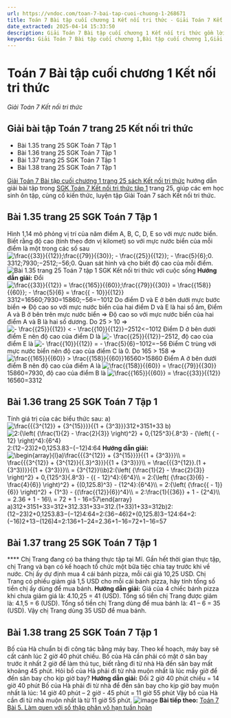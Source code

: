 ```yaml
---
url: https://vndoc.com/toan-7-bai-tap-cuoi-chuong-1-268671
title: Toán 7 Bài tập cuối chương 1 Kết nối tri thức - Giải Toán 7 Kết nối tri thức - VnDoc.com
date_extracted: 2025-04-14 15:33:50
description: Giải Toán 7 Bài tập cuối chương 1 Kết nối tri thức gồm lời giải chi tiết cho từng bài tập trong SGK Toán 7 cho các em học sinh tham khảo luyện Giải Toán 7 hiệu quả.
keywords: Giải Toán 7 Bài tập cuối chương 1,Bài tập cuối chương 1,Giải Toán 7 kết nối tri thức Bài tập cuối chương 1,toán lớp 7 kết nối tri thức Bài tập cuối chương 1,toán 7,toán lớp 7,giải toán lớp 7,giải toán 7,toán lớp 7 kết nối tri thức,toán 7 kết nối tri thức,giải toán 7 tập 1 kết nối tri thức,sgk toán 7 kết nối tri thức,giải toán 7 trang 25,Bài 1.38 trang 25 SGK Toán 7 Tập 1,Bài 1.37 trang 25 SGK Toán 7 Tập 1,Bài 1.36 trang 25 SGK Toán 7 Tập 1,Bài 1.35 trang 25 SGK Toán 7 Tập 1
---
```


# Toán 7 Bài tập cuối chương 1 Kết nối tri thức
 _Giải Toán 7 Kết nối tri thức_
## Giải bài tập Toán 7 trang 25 Kết nối tri thức
  * Bài 1.35 trang 25 SGK Toán 7 Tập 1
  * Bài 1.36 trang 25 SGK Toán 7 Tập 1
  * Bài 1.37 trang 25 SGK Toán 7 Tập 1
  * Bài 1.38 trang 25 SGK Toán 7 Tập 1

[Giải Toán 7 Bài tập cuối chương 1 trang 25 sách Kết nối tri thức](<https://vndoc.com/toan-7-bai-tap-cuoi-chuong-1-268671>) hướng dẫn giải bài tập trong [SGK Toán 7 Kết nối tri thức tập 1](<https://vndoc.com/toan-7-tap-1-kntt>) trang 25, giúp các em học sinh ôn tập, củng cố kiến thức, luyện tập Giải Toán 7 sách Kết nối tri thức.
## **Bài 1.35 trang 25 SGK Toán 7 Tập 1**
Hình 1,14 mô phỏng vị trí của năm điểm A, B, C, D, E so với mực nước biển. Biết rằng độ cao \(tính theo đơn vị kilomet\) so với mực nước biển của mỗi điểm là một trong các số sau
![\\frac{{33}}{{12}};\\frac{{79}}{{30}}; - \\frac{{25}}{{12}}; - \\frac{5}{6};0.](https://i.vdoc.vn/data/image/blank.png)3312;7930;−2512;−56;0.
Quan sát hình và cho biết độ cao của mỗi điểm.
![Bài 1.35 trang 25 Toán 7 tập 1 SGK Kết nối tri thức với cuộc sống](https://i.vdoc.vn/data/image/2023/09/27/Bai-1-35-trang-25-Toan-7-tap-1-SGK-Ket-noi-tri-thuc-voi-cuoc-song.png)
**Hướng dẫn giải:**
Đổi ![\\frac{{33}}{{12}} = \\frac{{165}}{{60}};\\frac{{79}}{{30}} = \\frac{{158}}{{60}}; - \\frac{5}{6} = \\frac{{ - 10}}{{12}}](https://i.vdoc.vn/data/image/blank.png)3312=16560;7930=15860;−56=−1012
Do điểm D và E ở bên dưới mực bước biển
=> Độ cao so với mực nước biển của hai điểm D và E là hai số âm,
Điểm A và B ở bên trên mực nước biển
=> Độ cao so với mực nước biển của hai điểm A và B là hai số dương.
Do 25 > 10 => ![- \\frac{{25}}{{12}} <  - \\frac{{10}}{{12}}](https://i.vdoc.vn/data/image/blank.png)−2512<−1012
Điểm D ở bên dưới điểm E nên độ cao của điểm D là ![- \\frac{{25}}{{12}}](https://i.vdoc.vn/data/image/blank.png)−2512, độ cao của điểm E là ![- \\frac{{10}}{{12}} =  - \\frac{5}{6}](https://i.vdoc.vn/data/image/blank.png)−1012=−56
Điểm C trùng với mực nước biển nên độ cao của điểm C là 0.
Do 165 > 158 => ![\\frac{{165}}{{60}} > \\frac{{158}}{{60}}](https://i.vdoc.vn/data/image/blank.png)16560>15860
Điểm A ở bên dưới điểm B nên độ cao của điểm A là ![\\frac{{158}}{{60}} = \\frac{{79}}{{30}}](https://i.vdoc.vn/data/image/blank.png)15860=7930, độ cao của điểm B là ![\\frac{{165}}{{60}} = \\frac{{33}}{{12}}](https://i.vdoc.vn/data/image/blank.png)16560=3312
## **Bài 1.36 trang 25 SGK Toán 7 Tập 1**
Tính giá trị của các biểu thức sau:
a\) ![\\frac{{{3^{12}} + {3^{15}}}}{{1 + {3^3}}}](https://i.vdoc.vn/data/image/blank.png)312+3151+33
b\) ![2:{\\left\( {\\frac{1}{2} - \\frac{2}{3}} \\right\)^2} + 0,{125^3}{.8^3} - {\\left\( { - 12} \\right\)^4}:{6^4}](https://i.vdoc.vn/data/image/blank.png)2:\(12−23\)2+0,1253.83−\(−12\)4:64
**Hướng dẫn giải:**
![\\begin{array}{l}a\)\\frac{{{3^{12}} + {3^{15}}}}{{1 + {3^3}}}\\\\ = \\frac{{{3^{12}} + {3^{12}}{{.3}^3}}}{{1 + {3^3}}}\\\\ = \\frac{{{3^{12}}.\(1 + {3^3}\)}}{{1 + {3^3}}}\\\\ = {3^{12}}\\\\b\)2:{\\left\( {\\frac{1}{2} - \\frac{2}{3}} \\right\)^2} + 0,{125^3}{.8^3} - {\( - 12\)^4}:{6^4}\\\\ = 2:{\\left\( {\\frac{3}{6} - \\frac{4}{6}} \\right\)^2} + {\(0,125.8\)^3} - {12^4}:{6^4}\\\\ = 2:{\\left\( {\\frac{{ - 1}}{6}} \\right\)^2} + {1^3} - {\(\\frac{{12}}{6}\)^4}\\\\ = 2:\\frac{1}{{36}} + 1 - {2^4}\\\\ = 2.36 + 1 - 16\\\\ = 72 + 1 - 16=57\\end{array}](https://i.vdoc.vn/data/image/blank.png) a\)312+3151+33=312+312.331+33=312.\(1+33\)1+33=312b\)2:\(12−23\)2+0,1253.83−\(−12\)4:64=2:\(36−46\)2+\(0,125.8\)3−124:64=2:\(−16\)2+13−\(126\)4=2:136+1−24=2.36+1−16=72+1−16=57
## **Bài 1.37 trang 25 SGK Toán 7 Tập 1**
**** Chị Trang đang có ba tháng thực tập tại Mĩ. Gần hết thời gian thực tập, chị Trang và bạn có kế hoạch tổ chức một bữa tiệc chia tay trước khi về nước. Chị ấy dự định mua 4 cái bánh pizza, mỗi cái giá 10,25 USD. Chị Trang có phiếu giảm giá 1,5 USD cho mỗi cái bánh pizza, hãy tính tổng số tiền chị ấy dùng để mua bánh.
**Hướng dẫn giải:**
Giá của 4 chiếc bánh pizza khi chưa giảm giá là: 4.10,25 = 41 \(USD\).
Tổng số tiền chị Trang được giảm là: 4.1,5 = 6 \(USD\).
Tổng số tiền chị Trang dùng để mua bánh là: 41 – 6 = 35 \(USD\).
Vậy chị Trang dùng 35 USD để mua bánh.
## **Bài 1.38 trang 25 SGK Toán 7 Tập 1**
Bố của Hà chuẩn bị đi công tác bằng máy bay. Theo kế hoạch, máy bay sẽ cất cánh lúc 2 giờ 40 phút chiều. Bố của Hà cần phải có mặt ở sân bay trước ít nhất 2 giờ để làm thủ tục, biết rằng đi từ nhà Hà đến sân bay mất khoảng 45 phút. Hỏi bố của Hà phải đi từ nhà muộn nhất là lúc mấy giờ để đến sân bay cho kịp giờ bay?
**Hướng dẫn giải:**
Đổi 2 giờ 40 phút chiều = 14 giờ 40 phút
Bố của Hà phải đi từ nhà để đến sân bay cho kịp giờ bay muộn nhất là lúc:
14 giờ 40 phút – 2 giờ - 45 phút = 11 giờ 55 phút
Vậy bố của Hà cần đi từ nhà muộn nhất là từ 11 giờ 55 phút.
![image](https://i.vdoc.vn/data/image/2022/08/26/ban-tay.svg) **Bài tiếp theo:** [Toán 7 Bài 5. Làm quen với số thập phân vô hạn tuần hoàn](<https://vndoc.com/toan-7-bai-5-lam-quen-voi-so-thap-phan-vo-han-tuan-hoan-270899>)
